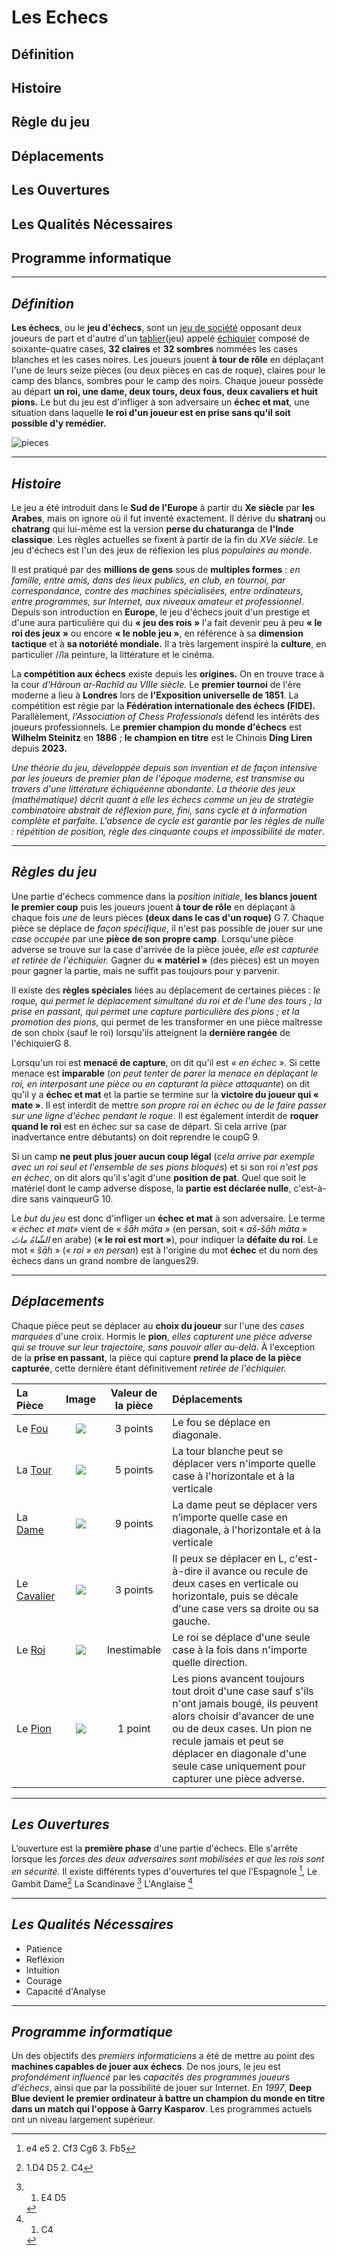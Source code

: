 # Les Echecs


## Définition 
## Histoire 
## Règle du jeu
## Déplacements
## Les Ouvertures
## Les Qualités Nécessaires
## Programme informatique

------

## ***Définition***

**Les échecs**, ou le **jeu d'échecs**, sont un [jeu de société](https://fr.wikipedia.org/wiki/Jeu_de_soci%C3%A9t%C3%A9) opposant deux joueurs de part et d'autre d'un [tablier](https://fr.wikipedia.org/wiki/Tablier)(jeu) appelé [échiquier](https://fr.wikipedia.org/wiki/%C3%89Echiquier) composé de soixante-quatre cases, **32 claires** et **32 sombres** nommées les cases blanches et les cases noires. Les joueurs jouent __à tour de rôle__ en déplaçant l'une de leurs seize pièces (ou deux pièces en cas de roque), claires pour le camp des blancs, sombres pour le camp des noirs. Chaque joueur possède au départ **un roi, une dame, deux tours, deux fous, deux cavaliers et huit pions.** Le but du jeu est d'infliger à son adversaire un __échec et mat__, une situation dans laquelle **le roi d'un joueur est en prise sans qu'il soit possible d'y remédier.** 


![pieces](https://upload.wikimedia.org/wikipedia/commons/thumb/6/6f/ChessSet.jpg/220px-ChessSet.jpg)

------

## ***Histoire***

Le jeu a été introduit dans le __Sud de l'Europe__ à partir du __Xe siècle__ par __les Arabes__, mais on ignore où il fut inventé exactement. Il dérive du **shatranj** ou **chatrang** qui lui-même est la version **perse du chaturanga** de **l'Inde classique**. Les règles actuelles se fixent à partir de la fin du *XVe siècle.* Le jeu d'échecs est l'un des jeux de réflexion les plus *populaires au monde*.

Il est pratiqué par des **millions de gens** sous de __multiples formes__ : *en famille, entre amis, dans des lieux publics, en club, en tournoi, par correspondance, contre des machines spécialisées, entre ordinateurs, entre programmes, sur Internet, aux niveaux amateur et professionnel*. Depuis son introduction en __Europe__, le jeu d'échecs jouit d'un prestige et d'une aura particulière qui du **« jeu des rois »** l'a fait devenir peu à peu **« le roi des jeux »** ou encore **« le noble jeu »**, en référence à sa __dimension tactique__ et à __sa notoriété mondiale.__ Il a très largement inspiré la **culture**, en particulier //la peinture, la littérature et le cinéma.

La **compétition aux échecs** existe depuis les __origines.__ On en trouve trace à la cour *d'Hâroun ar-Rachîd au VIIIe siècle.* Le __premier tournoi__ de l'ère moderne a lieu à __Londres__ lors de __l'Exposition universelle de 1851__. La compétition est régie par la **Fédération internationale des échecs (FIDE).** Parallèlement, *l'Association of Chess Professionals* défend les intérêts des joueurs professionnels. Le **premier champion du monde d'échecs** est __**Wilhelm Steinitz**__ en __1886__ ; **le champion en titre** est le Chinois __**Ding Liren**__ depuis __2023.__

*Une théorie du jeu, développée depuis son invention et de façon intensive par les joueurs de premier plan de l'époque moderne, est transmise au travers d'une littérature échiquéenne abondante. La théorie des jeux (mathématique) décrit quant à elle les échecs comme un jeu de stratégie combinatoire abstrait de réflexion pure, fini, sans cycle et à information complète et parfaite. L'absence de cycle est garantie par les règles de nulle : répétition de position, règle des cinquante coups et impossibilité de mater*. 

------

## ***Règles du jeu***

Une partie d'échecs commence dans la *position initiale*, **les blancs jouent le premier coup** puis les joueurs jouent **à tour de rôle** en déplaçant à chaque fois *une* de leurs pièces **(deux dans le cas d'un roque)** G 7. Chaque pièce se déplace de *façon spécifique*, il n'est pas possible de jouer sur une *case occupée* par une **pièce de son propre camp**. Lorsqu'une pièce adverse se trouve sur la case d'arrivée de la pièce jouée, *elle est capturée et retirée de l'échiquier.* Gagner du **« matériel »** (des pièces) est un moyen pour gagner la partie, mais ne suffit pas toujours pour y parvenir.

Il existe des **règles spéciales** liées au déplacement de certaines pièces : *le roque, qui permet le déplacement simultané du roi et de l'une des tours ; la prise en passant, qui permet une capture particulière des pions ; et la promotion des pions*, qui permet de les transformer en une pièce maîtresse de son choix (sauf le roi) lorsqu'ils atteignent la **dernière rangée** de l'échiquierG 8.

Lorsqu'un roi est **menacé de capture**, on dit qu'il est *« en échec »*. Si cette menace est **imparable** (*on peut tenter de parer la menace en déplaçant le roi, en interposant une pièce ou en capturant la pièce attaquante*) on dit qu'il y a **échec et mat** et la partie se termine sur la **victoire du joueur qui « mate »**. Il est interdit de mettre *son propre roi en échec ou de le faire passer sur une ligne d'échec pendant le roque.* Il est également interdit de **roquer quand le roi** est en échec sur sa case de départ. Si cela arrive (par inadvertance entre débutants) on doit reprendre le coupG 9.

Si un camp **ne peut plus jouer aucun coup légal** (*cela arrive par exemple avec un roi seul et l'ensemble de ses pions bloqués*) et si son roi *n'est pas en échec*, on dit alors qu'il s'agit d'une **position de pat**. Quel que soit le matériel dont le camp adverse dispose, la **partie est déclarée nulle**, c'est-à-dire sans vainqueurG 10.

Le *but du jeu* est donc d'infliger un **échec et mat** à son adversaire. Le terme *« échec et mat*» vient de « *šāh māta* » (en persan, soit « *aš-šāh māta* » *الشّاهُ ماتَ* en arabe) (**« le roi est mort »**), pour indiquer la **défaite du roi**. Le mot « *šāh* » (*« roi » en persan*) est à l'origine du mot **échec** et du nom des échecs dans un grand nombre de langues29. 

------

## ***Déplacements***

Chaque pièce peut se déplacer au **choix du joueur** sur l'une des *cases marquées* d'une croix. Hormis le **pion**, *elles capturent une pièce adverse qui se trouve sur leur trajectoire, sans pouvoir aller au-delà*. À l'exception de la **prise en passant**, la pièce qui capture **prend la place de la pièce capturée**, cette dernière étant définitivement *retirée de l'échiquier.* 


| La Pièce  | Image| Valeur de la pièce | Déplacements|
|:-|:-:|:-:|:-|
| Le [Fou](https://fr.wikipedia.org/wiki/Fou_(échecs))| ![](https://upload.wikimedia.org/wikipedia/commons/thumb/b/b1/StauntonBishop2.jpg/120px-StauntonBishop2.jpg)        | 3 points | Le fou se déplace en diagonale.
| La [Tour](https://fr.wikipedia.org/wiki/Tour_(échecs))  | ![](https://upload.wikimedia.org/wikipedia/commons/thumb/7/79/StauntonRook2.jpg/120px-StauntonRook2.jpg)            |   5 points |La tour blanche peut se déplacer vers n'importe quelle case à l'horizontale et à la verticale
| La [Dame](https://fr.wikipedia.org/wiki/Dame_(échecs))  | ![](https://upload.wikimedia.org/wikipedia/commons/thumb/a/af/StauntonQueen2.jpg/120px-StauntonQueen2.jpg)          |    9 points |La dame peut se déplacer vers n’importe quelle case en diagonale, à l'horizontale et à la verticale
| Le [Cavalier](https://fr.wikipedia.org/wiki/Cavalier_(échecs))|![](https://upload.wikimedia.org/wikipedia/commons/thumb/0/0c/StauntonKnight2.jpg/110px-StauntonKnight2.jpg)|3 points |Il peux se déplacer en L, c'est-à-dire il avance ou recule de deux cases en verticale ou horizontale, puis se décale d'une case vers sa droite ou sa gauche.
| Le [Roi](https://fr.wikipedia.org/wiki/Roi_(échecs))|![](https://upload.wikimedia.org/wikipedia/commons/thumb/2/24/StauntonKing2.jpg/120px-StauntonKing2.jpg) |Inestimable |Le roi se déplace d'une seule case à la fois dans n'importe quelle direction.
| Le [Pion](https://fr.wikipedia.org/wiki/Pion_(%C3%A9checs))|![](https://upload.wikimedia.org/wikipedia/commons/thumb/3/3d/StauntonPawn2.jpg/110px-StauntonPawn2.jpg) |1 point |Les pions avancent toujours tout droit d'une case sauf s'ils n'ont jamais bougé, ils peuvent alors choisir d'avancer de une ou de deux cases. Un pion ne recule jamais et peut se déplacer en diagonale d'une seule case uniquement pour capturer une pièce adverse.|

------

## ***Les Ouvertures***

L’ouverture est la **première phase** d'une partie d'échecs. Elle s'arrête lorsque les *forces des deux adversaires sont mobilisées et que les rois sont en sécurité.* Il existe différents types d'ouvertures tel que  l'Espagnole [^1],
Le Gambit Dame[^2]
La Scandinave [^3]
L'Anglaise [^4]


------

## ***Les Qualités Nécessaires***

* Patience
* Refléxion
* Intuition
* Courage
* Capacité d'Analyse

------

## ***Programme informatique***

Un des objectifs des *premiers informaticiens* a été de mettre au point des **machines capables de jouer aux échecs**. De nos jours, le jeu est *profondément influencé* par les *capacités des programmes joueurs d'échecs*, ainsi que par la possibilité de jouer sur Internet. *En 1997*, **Deep Blue devient le premier ordinateur à battre un champion du monde en titre dans un match qui l'oppose à Garry Kasparov**. Les programmes actuels ont un niveau largement supérieur.



[^1]: e4 e5 2. Cf3 Cg6 3. Fb5
[^2]: 1.D4 D5 2. C4
[^3]: 1. E4 D5
[^4]: 1. C4


















